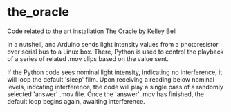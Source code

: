 # the_oracle
Code related to the art installation The Oracle by Kelley Bell

In a nutshell, and Arduino sends light intensity values from a photoresistor over serial bus to a Linux box. There, Python is used to control the playback of a series of related .mov clips based on the value sent.

If the Python code sees nominal light intensity, indicating no interference, it will loop the default 'sleep' film. Upon receiving a reading below nominal levels, indcating interference, the code will play a single pass of a randomly selected 'answer' .mov file. Once the 'answer' .mov has finished, the default loop begins again, awaiting interference. 

